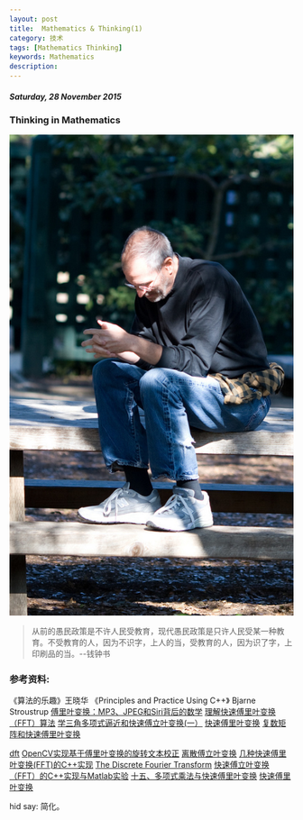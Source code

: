```yaml
---
layout: post
title:  Mathematics & Thinking(1)
category: 技术
tags: [Mathematics Thinking]
keywords: Mathematics
description:
---
```


##### Saturday, 28 November 2015

### Thinking in Mathematics

![Jobs](/../../assets/img/tech/2015/jobs_3.jpg)

> 从前的愚民政策是不许人民受教育，现代愚民政策是只许人民受某一种教育。不受教育的人，因为不识字，上人的当，受教育的人，因为识了字，上印刷品的当。--钱钟书


### 参考资料:
《算法的乐趣》王晓华
《Principles and Practice Using C++》 Bjarne Stroustrup
[傅里叶变换：MP3、JPEG和Siri背后的数学](http://blog.jobbole.com/51301/)
[理解快速傅里叶变换（FFT）算法](http://blog.jobbole.com/58246/)
[学三角多项式逼近和快速傅立叶变换(一）](http://blog.sciencenet.cn/blog-797552-880849.html)
[快速傅里叶变换](http://open.163.com/movie/2008/2/A/L/M7Q4BLENR_M7QDNTVAL.html)
[复数矩阵和快速傅里叶变换](http://open.163.com/movie/2010/11/7/7/M6V0BQC4M_M6V2B4U77.html)

[dft](http://docs.opencv.org/2.4/modules/core/doc/operations_on_arrays.html#dft)
[OpenCV实现基于傅里叶变换的旋转文本校正](http://johnhany.net/2013/11/dft-based-text-rotation-correction/)
[离散傅立叶变换](http://www.opencv.org.cn/opencvdoc/2.3.2/html/doc/tutorials/core/discrete_fourier_transform/discrete_fourier_transform.html)
[几种快速傅里叶变换(FFT)的C++实现](http://www.cnblogs.com/huaping-audio/archive/2008/07/15/1243699.html)
[The Discrete Fourier Transform](http://arachnoid.com/signal_processing/dft.html)
[快速傅立叶变换（FFT）的C++实现与Matlab实验](http://blog.csdn.net/rappy/article/details/1700829)
[十五、多项式乘法与快速傅里叶变换](http://blog.csdn.net/v_july_v/article/details/6684636)
[快速傅里叶变换](https://zh.wikipedia.org/wiki/%E5%BF%AB%E9%80%9F%E5%82%85%E9%87%8C%E5%8F%B6%E5%8F%98%E6%8D%A2)

hid say: 简化。



